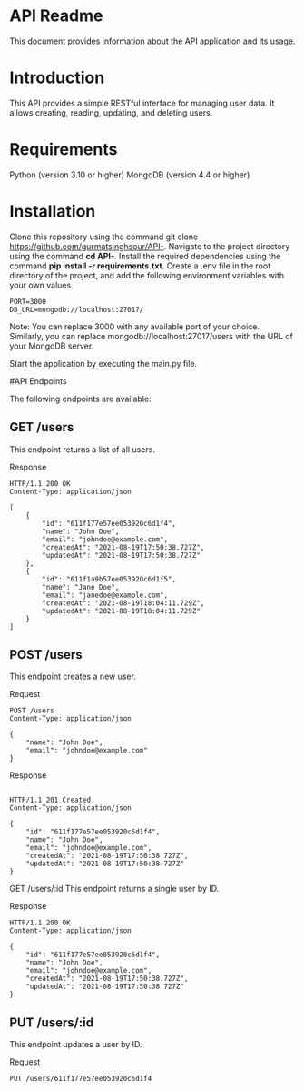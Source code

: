 # **API Readme**
This document provides information about the API application and its usage.

# Introduction
This API provides a simple RESTful interface for managing user data. It allows creating, reading, updating, and deleting users.

# Requirements

Python (version 3.10 or higher)
MongoDB (version 4.4 or higher)

# Installation

Clone this repository using the command git clone https://github.com/gurmatsinghsour/API-.
Navigate to the project directory using the command **cd API-**.
Install the required dependencies using the command **pip install -r requirements.txt**.
Create a .env file in the root directory of the project, and add the following environment variables with your own values

```
PORT=3000
DB_URL=mongodb://localhost:27017/
```

Note: You can replace 3000 with any available port of your choice. Similarly, you can replace mongodb://localhost:27017/users with the URL of your MongoDB server.

Start the application by executing the main.py file.

#API Endpoints

The following endpoints are available:

## **GET /users**
This endpoint returns a list of all users.

Response
```
HTTP/1.1 200 OK
Content-Type: application/json

[
    {
        "id": "611f177e57ee053920c6d1f4",
        "name": "John Doe",
        "email": "johndoe@example.com",
        "createdAt": "2021-08-19T17:50:38.727Z",
        "updatedAt": "2021-08-19T17:50:38.727Z"
    },
    {
        "id": "611f1a9b57ee053920c6d1f5",
        "name": "Jane Doe",
        "email": "janedoe@example.com",
        "createdAt": "2021-08-19T18:04:11.729Z",
        "updatedAt": "2021-08-19T18:04:11.729Z"
    }
]
```
## **POST /users**

This endpoint creates a new user.

Request


```
POST /users
Content-Type: application/json

{
    "name": "John Doe",
    "email": "johndoe@example.com"
}

```

Response

```

HTTP/1.1 201 Created
Content-Type: application/json

{
    "id": "611f177e57ee053920c6d1f4",
    "name": "John Doe",
    "email": "johndoe@example.com",
    "createdAt": "2021-08-19T17:50:38.727Z",
    "updatedAt": "2021-08-19T17:50:38.727Z"
}

```
GET /users/:id
This endpoint returns a single user by ID.

Response

```
HTTP/1.1 200 OK
Content-Type: application/json

{
    "id": "611f177e57ee053920c6d1f4",
    "name": "John Doe",
    "email": "johndoe@example.com",
    "createdAt": "2021-08-19T17:50:38.727Z",
    "updatedAt": "2021-08-19T17:50:38.727Z"
}

```

## **PUT /users/:id**
This endpoint updates a user by ID.

Request


```PUT /users/611f177e57ee053920c6d1f4```
